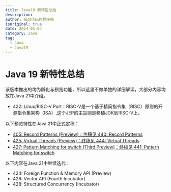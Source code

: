 ```yaml
---
title: Java19 新特性总结
description:
author: 会敲代码的程序猿
isOriginal: true
date: 2024-01-04
category: Java
tag:
  - Java
  - Java19
---
```


# Java 19 新特性总结

该版本推出的均为孵化与预览功能，所以这里不做单独的详细解读，大部分内容均放在Java 21中介绍。

* 422: Linux/RISC-V Port：RISC-V是一个基于精简指令集（RISC）原则的开源指令集架构（ISA）,这个JEP的主旨则是移植JDK到RISC-V上。

以下预览特性在Java 21中正式定稿：

* [405: Record Patterns (Preview)：终稿见 440: Record Patterns](/java-features/java21/jep440-record-partterns)
* [425: Virtual Threads (Preview)：终稿见 444: Virtual Threads](/java-features/java21/jep444-virtual-threads)
* [427: Pattern Matching for switch (Third Preview)：终稿见 441: Pattern Matching for switch](/java-features/java21/jep441-pattern-matching-for-switch)

以下内容在Java 21中继续迭代：

* 424: Foreign Function & Memory API (Preview)
* 426: Vector API (Fourth Incubator)
* 428: Structured Concurrency (Incubator)


